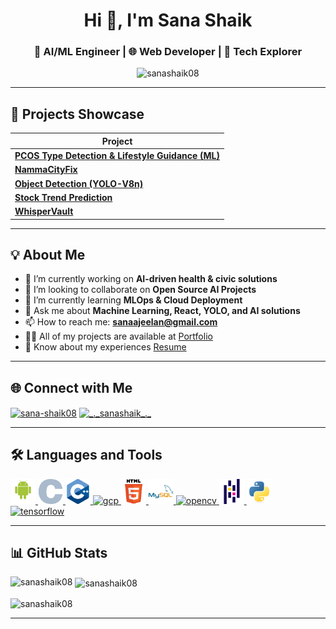 <h1 align="center">Hi 👋, I'm Sana Shaik</h1>  
<h3 align="center">🤖 AI/ML Engineer | 🌐 Web Developer | 🚀 Tech Explorer</h3>  

<p align="center">  
  <img src="https://komarev.com/ghpvc/?username=sanashaik08&label=Profile%20views&color=0e75b6&style=flat" alt="sanashaik08" />  
</p>  

 

---

## 🚀 Projects Showcase  

| Project |
|--------|
| [**PCOS Type Detection & Lifestyle Guidance (ML)**](#) |
| [**NammaCityFix**](#) |
| [**Object Detection (YOLO-V8n)**](#)|
| [**Stock Trend Prediction**](#) |
| [**WhisperVault**](#) |
---

## 💡 About Me  

- 🔭 I’m currently working on **AI-driven health & civic solutions**  
- 👯 I’m looking to collaborate on **Open Source AI Projects**  
- 🌱 I’m currently learning **MLOps & Cloud Deployment**  
- 💬 Ask me about **Machine Learning, React, YOLO, and AI solutions**  
- 📫 How to reach me: **sanaajeelan@gmail.com**  
- 👨‍💻 All of my projects are available at [Portfolio](#)  
- 📄 Know about my experiences [Resume](#)  

---

## 🌐 Connect with Me  

<p align="left">
<a href="https://linkedin.com/in/sana-shaik08" target="blank"><img align="center" src="https://raw.githubusercontent.com/rahuldkjain/github-profile-readme-generator/master/src/images/icons/Social/linked-in-alt.svg" alt="sana-shaik08" height="30" width="40" /></a>
<a href="https://instagram.com/_._sanashaik_._" target="blank"><img align="center" src="https://raw.githubusercontent.com/rahuldkjain/github-profile-readme-generator/master/src/images/icons/Social/instagram.svg" alt="_._sanashaik_._" height="30" width="40" /></a>
</p>

---

## 🛠️ Languages and Tools  

<p align="left"> 
<a href="https://developer.android.com" target="_blank" rel="noreferrer"> <img src="https://raw.githubusercontent.com/devicons/devicon/master/icons/android/android-original-wordmark.svg" alt="android" width="40" height="40"/> </a> 
<a href="https://www.cprogramming.com/" target="_blank" rel="noreferrer"> <img src="https://raw.githubusercontent.com/devicons/devicon/master/icons/c/c-original.svg" alt="c" width="40" height="40"/> </a> 
<a href="https://www.w3schools.com/cpp/" target="_blank" rel="noreferrer"> <img src="https://raw.githubusercontent.com/devicons/devicon/master/icons/cplusplus/cplusplus-original.svg" alt="cplusplus" width="40" height="40"/> </a> 
<a href="https://cloud.google.com" target="_blank" rel="noreferrer"> <img src="https://www.vectorlogo.zone/logos/google_cloud/google_cloud-icon.svg" alt="gcp" width="40" height="40"/> </a> 
<a href="https://www.w3.org/html/" target="_blank" rel="noreferrer"> <img src="https://raw.githubusercontent.com/devicons/devicon/master/icons/html5/html5-original-wordmark.svg" alt="html5" width="40" height="40"/> </a> 
<a href="https://www.mysql.com/" target="_blank" rel="noreferrer"> <img src="https://raw.githubusercontent.com/devicons/devicon/master/icons/mysql/mysql-original-wordmark.svg" alt="mysql" width="40" height="40"/> </a> 
<a href="https://opencv.org/" target="_blank" rel="noreferrer"> <img src="https://www.vectorlogo.zone/logos/opencv/opencv-icon.svg" alt="opencv" width="40" height="40"/> </a> 
<a href="https://pandas.pydata.org/" target="_blank" rel="noreferrer"> <img src="https://raw.githubusercontent.com/devicons/devicon/2ae2a900d2f041da66e950e4d48052658d850630/icons/pandas/pandas-original.svg" alt="pandas" width="40" height="40"/> </a> 
<a href="https://www.python.org" target="_blank" rel="noreferrer"> <img src="https://raw.githubusercontent.com/devicons/devicon/master/icons/python/python-original.svg" alt="python" width="40" height="40"/> </a> 
<a href="https://www.tensorflow.org" target="_blank" rel="noreferrer"> <img src="https://www.vectorlogo.zone/logos/tensorflow/tensorflow-icon.svg" alt="tensorflow" width="40" height="40"/> </a> 
</p>  

---

## 📊 GitHub Stats  

<p><img align="left" src="https://github-readme-stats.vercel.app/api/top-langs?username=sanashaik08&show_icons=true&locale=en&layout=compact" alt="sanashaik08" /></p>  

<p>&nbsp;<img align="center" src="https://github-readme-stats.vercel.app/api?username=sanashaik08&show_icons=true&locale=en" alt="sanashaik08" /></p>  

<p><img align="center" src="https://github-readme-streak-stats.herokuapp.com/?user=sanashaik08&" alt="sanashaik08" /></p>  

---
